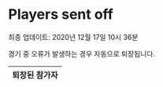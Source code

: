 # Players sent off
최종 업데이트: 2020년 12월 17일 10시 36분


경기 중 오류가 발생하는 경우 자동으로 퇴장됩니다.


| 퇴장된 참가자 |
|:---:|